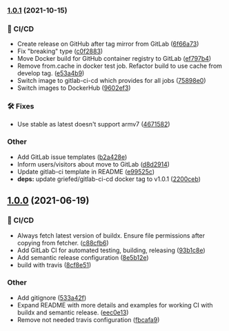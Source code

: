 ### [1.0.1](https://git.griefed.de/prosper/docker-with-buildx/compare/1.0.0...1.0.1) (2021-10-15)


### 🦊 CI/CD

* Create release on GitHub after tag mirror from GitLab ([6f66a73](https://git.griefed.de/prosper/docker-with-buildx/commit/6f66a738cf2ef5572d9e9b2028b92ad0dfb6ff6a))
* Fix "breaking" type ([c0f2883](https://git.griefed.de/prosper/docker-with-buildx/commit/c0f2883194130ddf3b4100f0d909aff48bcaa207))
* Move Docker build for GitHub container registry to GitLab ([ef797b4](https://git.griefed.de/prosper/docker-with-buildx/commit/ef797b4ec8a22916ced399b307fb26d3fbf5c1ba))
* Remove from.cache in docker test job. Refactor build to use cache from develop tag. ([e53a4b9](https://git.griefed.de/prosper/docker-with-buildx/commit/e53a4b953b19428a445dec34c03ba9b74191ae96))
* Switch image to gitlab-ci-cd which provides for all jobs ([75898e0](https://git.griefed.de/prosper/docker-with-buildx/commit/75898e0a5ec1597e7fda1baa2d11c59cbc557111))
* Switch images to DockerHub ([9602ef3](https://git.griefed.de/prosper/docker-with-buildx/commit/9602ef3adae1410d5c517ac117b7769d295e4bdd))


### 🛠 Fixes

* Use stable as latest doesn't support armv7 ([4671582](https://git.griefed.de/prosper/docker-with-buildx/commit/4671582da41fdbf02958e8b5f7ddb1aff116deab))


### Other

* Add GitLab issue templates ([b2a428e](https://git.griefed.de/prosper/docker-with-buildx/commit/b2a428e05cc5cc34f3570124647136006e98a18e))
* Inform users/visitors about move to GitLab ([d8d2914](https://git.griefed.de/prosper/docker-with-buildx/commit/d8d29141092410fac75401a4b9890cf817109021))
* Update gitlab-ci template in README ([e99525c](https://git.griefed.de/prosper/docker-with-buildx/commit/e99525c50e32da2fe24b948ba36f0c020ee90ea2))
* **deps:** update griefed/gitlab-ci-cd docker tag to v1.0.1 ([2200ceb](https://git.griefed.de/prosper/docker-with-buildx/commit/2200ceb80bed62b6f3b6157105a155063e2fe163))

## [1.0.0](https://git.griefed.de/prosper/docker-with-buildx/compare/...1.0.0) (2021-06-19)


### 🦊 CI/CD

* Always fetch latest version of buildx. Ensure file permissions after copying from fetcher. ([c88cfb6](https://git.griefed.de/prosper/docker-with-buildx/commit/c88cfb69586c8e8a226b9ddf68837bed30b3bff3))
* Add GitLab CI for automated testing, building, releasing ([93b1c8e](https://git.griefed.de/prosper/docker-with-buildx/commit/93b1c8ecacc553963cef7dca7c22698173504bf6))
* Add semantic release configuration ([8e5b12e](https://git.griefed.de/prosper/docker-with-buildx/commit/8e5b12e2b5a7d8155c30ee31fa60631d452e4270))
* build with travis ([8cf8e51](https://git.griefed.de/prosper/docker-with-buildx/commit/8cf8e514ee0f61c483332a1409a1ed028a01eb9e))


### Other

* Add gitignore ([533a42f](https://git.griefed.de/prosper/docker-with-buildx/commit/533a42ff937c8f944f4b39d3d1047a1ced7ccc83))
* Expand README with more details and examples for working CI with buildx and semantic release. ([eec0e13](https://git.griefed.de/prosper/docker-with-buildx/commit/eec0e132ce4607794282948c8c36891ed8676799))
* Remove not needed travis configuration ([fbcafa9](https://git.griefed.de/prosper/docker-with-buildx/commit/fbcafa9cc9739eb93bed85494b69875fe8f25c5a))
